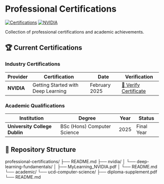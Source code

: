 # Professional Certifications

[![Certifications](https://img.shields.io/badge/Certifications-2-brightgreen.svg )](https://github.com/TArsenii/professional-certifications )
[![NVIDIA](https://img.shields.io/badge/NVIDIA-Deep%20Learning-76B900.svg )](https://github.com/TArsenii/professional-certifications/tree/main/nvidia )

Collection of professional certifications and academic achievements.

## 🏆 **Current Certifications**

### **Industry Certifications**
| Provider | Certification | Date | Verification |
|----------|---------------|------|--------------|
| **NVIDIA** | Getting Started with Deep Learning | February 2025 | [🔗 Verify Certificate](https://learn.nvidia.com/certificates?id=rU6qhV6ZQ2CWGEtoAD4IjA ) |

### **Academic Qualifications**
| Institution | Degree | Year | Status |
|-------------|--------|------|--------|
| **University College Dublin** | BSc (Hons) Computer Science | 2025 | Final Year |

## 📁 **Repository Structure**

professional-certifications/
├── README.md
├── nvidia/
│   └── deep-learning-fundamentals/
│       ├── MyLearning_NVIDIA.pdf
│       └── README.md
└── academic/
└── ucd-computer-science/
├── diploma-supplement.pdf
└── README.md

